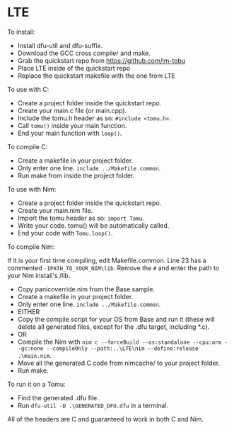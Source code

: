 # LTE

To install:

- Install dfu-util and dfu-suffix.
- Download the GCC cross compiler and make.
- Grab the quickstart repo from https://github.com/im-tobu
- Place LTE inside of the quickstart repo
- Replace the quickstart makefile with the one from LTE

To use with C:

- Create a project folder inside the quickstart repo.
- Create your main.c file (or main.cpp).
- Include the tomu.h header as so: `#include <tomu.h>`.
- Call `tomu()` inside your main function.
- End your main function with `loop()`.

To compile C:

- Create a makefile in your project folder.
- Only enter one line. `include ../Makefile.common`.
- Run make from inside the project folder.

To use with Nim:

- Create a project folder inside the quickstart repo.
- Create your main.nim file.
- Import the tomu header as so: `import Tomu`.
- Write your code. tomu() will be automatically called.
- End your code with `Tomu.loop()`.

To compile Nim:

If it is your first time compiling, edit Makefile.common. Line 23 has a commented `-IPATH_TO_YOUR_NIM\lib`. Remove the `#` and enter the path to your Nim install's /lib.

- Copy panicoverride.nim from the Base sample.
- Create a makefile in your project folder.
- Only enter one line. `include ../Makefile.common`.
- EITHER
- Copy the compile script for your OS from Base and run it (these will delete all generated files, except for the .dfu target, including \*.c).
- OR
- Compile the Nim with `nim c --forceBuild --os:standalone --cpu:arm --gc:none --compileOnly --path:..\LTE\nim --define:release .\main.nim`.
- Move all the generated C code from nimcache/ to your project folder.
- Run make.

To run it on a Tomu:

- Find the generated .dfu file.
- Run `dfu-util -D .\GENERATED_DFU.dfu` in a terminal.

All of the headers are C and guaranteed to work in both C and Nim.
